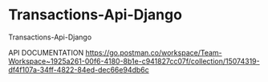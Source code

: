 # Transactions-Api-Django
Transactions-Api-Django


API DOCUMENTATION
https://go.postman.co/workspace/Team-Workspace~1925a261-00f6-4180-8b1e-c941827cc07f/collection/15074319-df4f107a-34ff-4822-84ed-dec66e94db6c